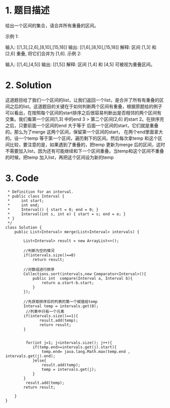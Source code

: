 # 1. 题目描述
给出一个区间的集合，请合并所有重叠的区间。

示例 1:

输入: [[1,3],[2,6],[8,10],[15,18]]
输出: [[1,6],[8,10],[15,18]]
解释: 区间 [1,3] 和 [2,6] 重叠, 将它们合并为 [1,6].
示例 2:

输入: [[1,4],[4,5]]
输出: [[1,5]]
解释: 区间 [1,4] 和 [4,5] 可被视为重叠区间。
# 2. Solution
这道题目给了我们一个区间的list，让我们返回一个list，是合并了所有有重叠的区间之后的list。这道题目的关键在于如何判断两个区间有重叠，根据原题给的例子可以看出，在按照每个区间的start排序之后很容易判断出是否相邻的两个区间有交集。我们看第一个区间[1,3] 中的end 3 > 第二个区间[2,6] 的start 2。在排序完之后，只要前面一个区间的end 大于等于 后面一个区间的start，它们就是重叠的。那么为了merge 这两个区间，保留第一个区间的start， 在两个end里面拿大的。设一个temp 等于第一个区间，遍历剩下的区间。然后每次拿temp 和这个区间比较，要注意的是，如果遇到了重叠的，把temp 更新为merge 后的区间，这时不需要加入list，因为还有可能继续和下一个区间重叠。当temp和这个区间不重叠的时候，把temp 加入list，再把这个区间设为新的temp
# 3. Code
```/**
 * Definition for an interval.
 * public class Interval {
 *     int start;
 *     int end;
 *     Interval() { start = 0; end = 0; }
 *     Interval(int s, int e) { start = s; end = e; }
 * }
 */
class Solution {
    public List<Interval> merge(List<Interval> intervals) {
        
        List<Interval> result = new ArrayList<>();
        
        //判断为空的情况
        if(intervals.size()==0)
            return result;
        
        //对数组进行排序
        Collections.sort(intervals,new Comparator<Interval>(){
            public int  compare(Interval a, Interval b){
                return a.start-b.start;
            }
        });
        
        //先获取排序后的列表的第一个赋值给temp
        Interval temp = intervals.get(0);
         //列表中只有一个元素
        if(intervals.size()==1){
               result.add(temp);
               return result;
        }
         
        
         for(int j=1; j<intervals.size(); j++){
            if(temp.end>=intervals.get(j).start){
                temp.end= java.lang.Math.max(temp.end ,  intervals.get(j).end);
            }else{
                result.add(temp);
                temp = intervals.get(j);
            }
        }
         result.add(temp);
        return result;
        
    }
}
```